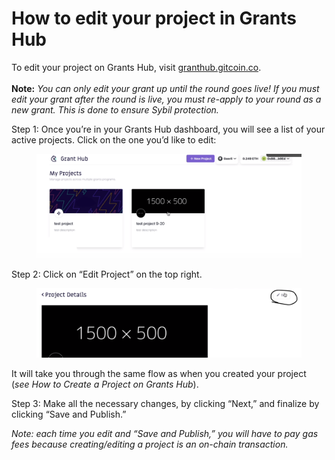 # How to edit your project in Grants Hub

To edit your project on Grants Hub, visit [granthub.gitcoin.co](http://granthub.gitcoin.co). \
\
**Note:** _You can only edit your grant up until the round goes live! If you must edit your grant after the round is live, you must re-apply to your round as a new grant. This is done to ensure Sybil protection._

Step 1: Once you’re in your Grants Hub dashboard, you will see a list of your active projects. Click on the one you’d like to edit:

<figure><img src="../.gitbook/assets/Screenshot 2022-09-23 at 17.06.00.png" alt=""><figcaption></figcaption></figure>

Step 2: Click on “Edit Project” on the top right.

<figure><img src="../.gitbook/assets/Screenshot 2022-09-23 at 17.07.17.png" alt=""><figcaption></figcaption></figure>

It will take you through the same flow as when you created your project (_see How to Create a Project on Grants Hub_).

Step 3: Make all the necessary changes, by clicking “Next,” and finalize by clicking “Save and Publish.”

_Note: each time you edit and “Save and Publish,” you will have to pay gas fees because creating/editing a project is an on-chain transaction._
